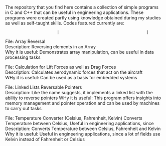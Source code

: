 The repository that you find here contains a collection of simple programs in C and C++ that can be useful in engineering applications. 
These programs were created partly using knowledge obtained during my studies as well as self-taught skills. 
Codes featured currently are: 

                           |                                       |
File: Array Reversal             
Description: Reversing elements in an Array        
Why it is useful: Demonstrates array manipulation, can be useful in data processing tasks

File: Calculation for Lift Forces as well as Drag Forces                       
Description: Calculates aerodynamic forces that act on the aircraft    
WHy it is useful: Can be used as a basis for embedded systems

File: Linked Lists Reversable Pointers    
Description: Like the name suggests, it implements a linked list with the ability to reverse pointers
WHy it is useful: This program offers insights into memory management and pointer operation and can be used by machines to carry out tasks
                   
File: Temperature Converter (Celsius, Fahrenheit, Kelvin)      Converts Temperature between Celsius,  Useful in engineering applications, since 
Description: Converts Temperature between Celsius, Fahrenheit and Kelvin
Why it is useful: Useful in engineering applications, since a lot of fields use Kelvin instead of Fahrenheit or Celsius                  
                                                 

 


